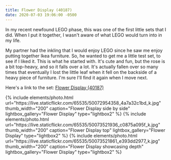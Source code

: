 ```yaml
---
title: Flower Display (40187)
date: 2020-07-03 19:06:00 -0500
---
```


In my recent newfound LEGO phase, this was one of the first little sets that I did. When I put it together, I wasn't aware of what LEGO would turn into in my life.

My partner had the inkling that I would enjoy LEGO since he saw me enjoy putting together Ikea furniture. So, he wanted to get me a little test set, to see if I liked it. This is what he started with. It's cute and fun, but the rose is a bit top-heavy, and so it falls over a lot. It's actually fallen over so many times that eventually I lost the little leaf when it fell on the backside of a heavy piece of furniture. I'm sure I'll find it again when I move next.

Here's a link to the set: [Flower Display (40187)](https://www.lego.com/en-us/product/lego-flower-display-40187)

<div class="text-center">
  {% include elements/photo.html
      url="https://live.staticflickr.com/65535/50072954358_4a7a32c1bd_k.jpg"
      thumb_width="200" caption="Flower Display side by side" lightbox_gallery="Flower Display" type="lightbox2"
  %}
  {% include elements/photo.html
      url="https://live.staticflickr.com/65535/50073521936_c0875a095f_k.jpg"
      thumb_width="200" caption="Flower Display top" lightbox_gallery="Flower Display" type="lightbox2"
  %}
  {% include elements/photo.html
      url="https://live.staticflickr.com/65535/50073521861_e393dd2977_k.jpg"
      thumb_width="200" caption="Flower Display showcasing depth" lightbox_gallery="Flower Display" type="lightbox2"
  %}
</div>
